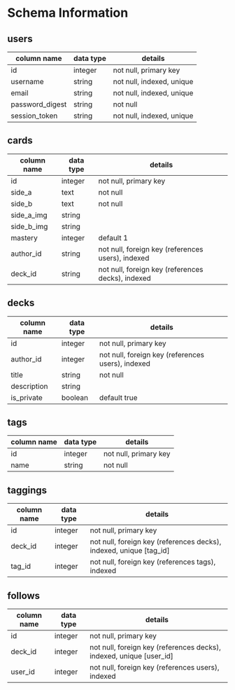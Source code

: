 # Schema Information

## users
column name     | data type | details
----------------|-----------|-----------------------
id              | integer   | not null, primary key
username        | string    | not null, indexed, unique
email           | string    | not null, indexed, unique
password_digest | string    | not null
session_token   | string    | not null, indexed, unique

## cards
column name | data type | details
------------|-----------|-----------------------
id          | integer   | not null, primary key
side_a      | text      | not null
side_b      | text      | not null
side_a_img  | string    | 
side_b_img  | string    |
mastery     | integer   | default 1
author_id   | string    | not null, foreign key (references users), indexed
deck_id     | string    | not null, foreign key (references decks), indexed

## decks
column name | data type | details
------------|-----------|-----------------------
id          | integer   | not null, primary key
author_id   | integer   | not null, foreign key (references users), indexed
title       | string    | not null
description | string    |
is_private  | boolean   | default true

## tags
column name | data type | details
------------|-----------|-----------------------
id          | integer   | not null, primary key
name        | string    | not null

## taggings
column name | data type | details
------------|-----------|-----------------------
id          | integer   | not null, primary key
deck_id     | integer   | not null, foreign key (references decks), indexed, unique [tag_id]
tag_id      | integer   | not null, foreign key (references tags), indexed

## follows
column name | data type | details
------------|-----------|-----------------------
id          | integer   | not null, primary key
deck_id     | integer   | not null, foreign key (references decks), indexed, unique [user_id]
user_id     | integer   | not null, foreign key (references users), indexed

